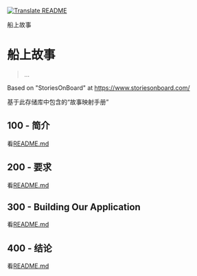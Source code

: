 [![Translate README](https://github.com/vanHeemstraSystems/storiesonboard/actions/workflows/readme.yml/badge.svg)](https://github.com/vanHeemstraSystems/storiesonboard/actions/workflows/readme.yml)

船上故事

# 船上故事

> ...

Based on "StoriesOnBoard" at <https://www.storiesonboard.com/>

基于此存储库中包含的“故事映射手册”

## 100 - 简介

看[README.md](./100/README.md)

## 200 - 要求

看[README.md](./200/README.md)

## 300 - Building Our Application

看[README.md](./300/README.md)

## 400 - 结论

看[README.md](./400/README.md)
